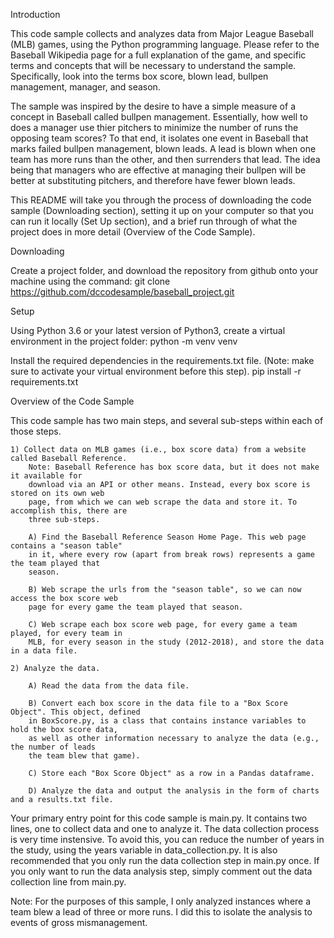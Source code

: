 Introduction

This code sample collects and analyzes data from Major League Baseball (MLB) games, using the
Python programming language. Please refer to the Baseball Wikipedia page for a full
explanation of the game, and specific terms and concepts that will be necessary to understand
the sample. Specifically, look into the terms box score, blown lead, bullpen management,
manager, and season.

The sample was inspired by the desire to have a simple measure of a concept in Baseball called
bullpen management. Essentially, how well to does a manager use thier pitchers to minimize the
number of runs the opposing team scores? To that end, it isolates one event in Baseball that
marks failed bullpen management, blown leads. A lead is blown when one team has more runs than
the other, and then surrenders that lead. The idea being that managers who are effective at
managing their bullpen will be better at substituting pitchers, and therefore have fewer blown
leads.

This README will take you through the process of downloading the code sample (Downloading
section), setting it up on your computer so that you can run it locally (Set Up section), and
a brief run through of what the project does in more detail (Overview of the Code Sample).

Downloading

Create a project folder, and download the repository from github onto your machine using the
command:
git clone https://github.com/dccodesample/baseball_project.git

Setup

Using Python 3.6 or your latest version of Python3, create a virtual environment in the
project folder:
python -m venv venv

Install the required dependencies in the requirements.txt file. (Note: make sure to activate
your virtual environment before this step).
pip install -r requirements.txt

Overview of the Code Sample

This code sample has two main steps, and several sub-steps within each of those steps.

    1) Collect data on MLB games (i.e., box score data) from a website called Baseball Reference.
        Note: Baseball Reference has box score data, but it does not make it available for
        download via an API or other means. Instead, every box score is stored on its own web
        page, from which we can web scrape the data and store it. To accomplish this, there are
        three sub-steps.

        A) Find the Baseball Reference Season Home Page. This web page contains a "season table"
        in it, where every row (apart from break rows) represents a game the team played that
        season.

        B) Web scrape the urls from the "season table", so we can now access the box score web
        page for every game the team played that season. 

        C) Web scrape each box score web page, for every game a team played, for every team in
        MLB, for every season in the study (2012-2018), and store the data in a data file.

    2) Analyze the data.

        A) Read the data from the data file.

        B) Convert each box score in the data file to a "Box Score Object". This object, defined
        in BoxScore.py, is a class that contains instance variables to hold the box score data,
        as well as other information necessary to analyze the data (e.g., the number of leads
        the team blew that game).

        C) Store each "Box Score Object" as a row in a Pandas dataframe.

        D) Analyze the data and output the analysis in the form of charts and a results.txt file.

Your primary entry point for this code sample is main.py. It contains two lines, one to collect
data and one to analyze it. The data collection process is very time instensive. To avoid this,
you can reduce the number of years in the study, using the years variable in data_collection.py.
It is also recommended that you only run the data collection step in main.py once. If you only
want to run the data analysis step, simply comment out the data collection line from main.py.

Note: For the purposes of this sample, I only analyzed instances where a team blew a lead of
three or more runs. I did this to isolate the analysis to events of gross mismanagement.
